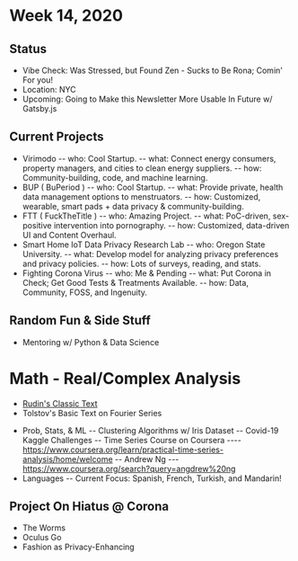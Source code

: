 # Week 14, 2020
## Status
- Vibe Check: Was Stressed, but Found Zen - Sucks to Be Rona; Comin' For you!
- Location: NYC
- Upcoming: Going to Make this Newsletter More Usable In Future w/ Gatsby.js
## Current Projects
- Virimodo
-- who: Cool Startup.
-- what: Connect energy consumers, property managers, and cities to clean energy suppliers.
-- how: Community-building, code, and machine learning.
- BUP ( BuPeriod )
-- who: Cool Startup.
-- what:  Provide private, health data management options to menstruators.
-- how:  Customized, wearable, smart pads + data privacy & community-building.
- FTT ( FuckTheTitle )
-- who:  Amazing Project.
-- what:  PoC-driven, sex-positive intervention into pornography.
-- how:  Customized, data-driven UI and Content Overhaul.
- Smart Home IoT Data Privacy Research Lab
-- who: Oregon State University.
-- what: Develop model for analyzing privacy preferences and privacy policies.
-- how: Lots of surveys, reading, and stats.
- Fighting Corona Virus
-- who: Me & Pending
-- what: Put Corona in Check; Get Good Tests & Treatments Available.
-- how: Data, Community, FOSS, and Ingenuity.
## Random Fun & Side Stuff
- Mentoring w/ Python & Data Science
# Math - Real/Complex Analysis
* [Rudin's Classic Text](https://www.amazon.com/Real-Complex-Analysis-Higher-Mathematics/dp/0070542341)
* Tolstov's Basic Text on Fourier Series

- Prob, Stats, & ML
-- Clustering Algorithms w/ Iris Dataset
-- Covid-19 Kaggle Challenges
-- Time Series Course on Coursera
---- https://www.coursera.org/learn/practical-time-series-analysis/home/welcome
-- Andrew Ng
--- https://www.coursera.org/search?query=angdrew%20ng
- Languages
-- Current Focus: Spanish, French, Turkish, and Mandarin!
## Project On Hiatus @ Corona
- The Worms
- Oculus Go
- Fashion as Privacy-Enhancing
